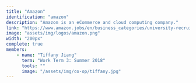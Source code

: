 ```yaml
---
title: "Amazon"
identification: "amazon"
description: "Amazon is an eCommerce and cloud computing company."
link: "https://www.amazon.jobs/en/business_categories/university-recruiting"
image: "assets/img/logos/amazon.png"
width: "200px"
complete: true
members:
    - name: "Tiffany Jiang"
      term: "Work Term 3: Summer 2018"
      tools: ""
      image: "/assets/img/co-op/tiffany.jpg"
---
```

